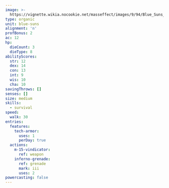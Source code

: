 ```yaml
---
image: >-
  https://vignette.wikia.nocookie.net/masseffect/images/9/94/Blue_Suns_Legionnaire.png/revision/latest/scale-to-width-down/369?cb=20100626080854
type: organic
unit: blue-suns
alignment: 'n'
profBonus: 2
ac: 12
hp:
  dieCount: 3
  dieType: 8
abilityScores:
  str: 12
  dex: 14
  con: 13
  int: 9
  wis: 10
  cha: 10
savingThrows: []
senses: []
size: medium
skills:
  - survival
speed:
  walk: 30
entries:
  features:
    tech-armor:
      uses: 1
      perDay: true
  actions:
    m-15-vindicator:
      ref: weapon
    inferno-grenade:
      ref: grenade
      mark: iii
      uses: 2
powercasting: false
---
```

